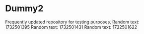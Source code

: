 # Dummy2
Frequently updated repository for testing purposes.
Random text: 1732501395
Random text: 1732501431
Random text: 1732501622
